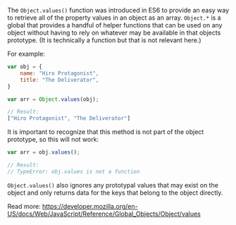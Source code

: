 
The `Object.values()` function was introduced in ES6 to provide an easy way to retrieve all of the property values in an object as an array.  `Object.*` is a global that provides a handful of helper functions that can be used on any object without having to rely on whatever may be available in that objects prototype. (It is technically a function but that is not relevant here.)

For example:

```javascript
var obj = {
    name: "Hiro Protagonist",
    title: "The Deliverator",
}

var arr = Object.values(obj);

// Result:
["Hiro Protagonist", "The Deliverator"]
```

It is important to recognize that this method is not part of the object prototype, so this will not work:

```javascript
var arr = obj.values();

// Result:
// TypeError: obj.values is not a function
```

`Object.values()` also ignores any prototypal values that may exist on the object and only returns data for the keys that belong to the object directly.

Read more: https://developer.mozilla.org/en-US/docs/Web/JavaScript/Reference/Global_Objects/Object/values
